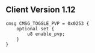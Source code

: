 ## Client Version 1.12

```rust,ignore
cmsg CMSG_TOGGLE_PVP = 0x0253 {
    optional set {    
        u8 enable_pvp;        
    }    
}

```
